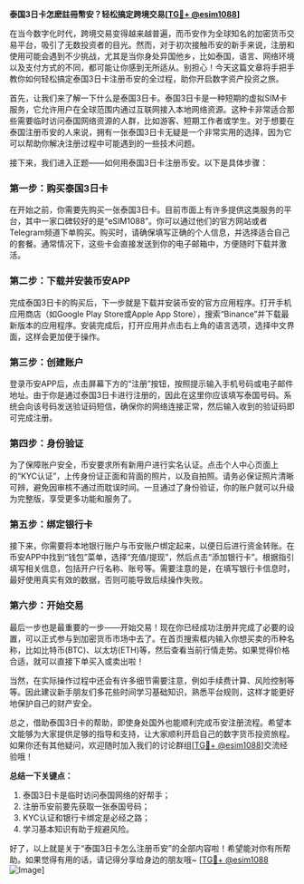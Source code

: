 **泰国3日卡怎麽註冊幣安？轻松搞定跨境交易[[TG💪+ @esim1088](https://t.me/s/esim1088)]**

在当今数字化时代，跨境交易变得越来越普遍，而币安作为全球知名的加密货币交易平台，吸引了无数投资者的目光。然而，对于初次接触币安的新手来说，注册和使用可能会遇到不少挑战，尤其是当你身处异国他乡，比如泰国，语言、网络环境以及支付方式的不同，都可能让你感到无所适从。别担心！今天这篇文章将手把手教你如何轻松搞定泰国3日卡注册币安的全过程，助你开启数字资产投资之旅。

首先，让我们来了解一下什么是泰国3日卡。泰国3日卡是一种短期的虚拟SIM卡服务，它允许用户在全球范围内通过互联网接入本地网络资源。这种卡非常适合那些需要临时访问泰国网络资源的人群，比如游客、短期工作者或学生。对于想要在泰国注册币安的人来说，拥有一张泰国3日卡无疑是一个非常实用的选择，因为它可以帮助你解决注册过程中可能遇到的一些技术问题。

接下来，我们进入正题——如何用泰国3日卡注册币安。以下是具体步骤：

### 第一步：购买泰国3日卡

在开始之前，你需要先购买一张泰国3日卡。目前市面上有许多提供这类服务的平台，其中一家口碑较好的是“eSIM1088”。你可以通过他们的官方网站或者Telegram频道下单购买。购买时，请确保填写正确的个人信息，并选择适合自己的套餐。通常情况下，这些卡会直接发送到你的电子邮箱中，方便随时下载并激活。

### 第二步：下载并安装币安APP

完成泰国3日卡的购买后，下一步就是下载并安装币安的官方应用程序。打开手机应用商店（如Google Play Store或Apple App Store），搜索“Binance”并下载最新版本的应用程序。安装完成后，打开应用并点击右上角的语言选项，选择中文界面，这样会更加便于操作。

### 第三步：创建账户

登录币安APP后，点击屏幕下方的“注册”按钮，按照提示输入手机号码或电子邮件地址。由于你是通过泰国3日卡进行注册的，因此在这里你应该填写泰国号码。系统会向该号码发送验证码短信，确保你的网络连接正常，然后输入收到的验证码即可完成注册。

### 第四步：身份验证

为了保障账户安全，币安要求所有新用户进行实名认证。点击个人中心页面上的“KYC认证”，上传身份证正面和背面的照片，以及自拍照。请务必保证照片清晰可辨，避免因审核不通过而耽误时间。一旦通过了身份验证，你的账户就可以升级为完整版，享受更多功能和服务了。

### 第五步：绑定银行卡

接下来，你需要将本地银行账户与币安账户绑定起来，以便日后进行资金转账。在币安APP中找到“钱包”菜单，选择“充值/提现”，然后点击“添加银行卡”。根据指引填写相关信息，包括开户行名称、账号等。需要注意的是，在填写银行卡信息时，最好使用真实有效的数据，否则可能导致后续操作失败。

### 第六步：开始交易

最后一步也是最重要的一步——开始交易！现在你已经成功注册并完成了必要的设置，可以正式参与到加密货币市场中去了。在首页搜索框内输入你想买卖的币种名称，比如比特币(BTC)、以太坊(ETH)等，然后查看当前行情走势。如果觉得价格合适，就可以直接下单买入或卖出啦！

当然，在实际操作过程中还会有许多细节需要注意，例如手续费计算、风险控制等等。因此建议新手朋友们多花些时间学习基础知识，熟悉平台规则，这样才能更好地保护自己的财产安全。

总之，借助泰国3日卡的帮助，即使身处国外也能顺利完成币安注册流程。希望本文能够为大家提供足够的指导和支持，让大家顺利开启自己的数字货币投资旅程。如果你还有其他疑问，欢迎随时加入我们的讨论群组[[TG💪+ @esim1088](https://t.me/s/esim1088)]交流经验哦！

**总结一下关键点：**
1. 泰国3日卡是临时访问泰国网络的好帮手；
2. 注册币安前要先获取一张泰国号码；
3. KYC认证和银行卡绑定是必经之路；
4. 学习基本知识有助于规避风险。

好了，以上就是关于“泰国3日卡怎么注册币安”的全部内容啦！希望能对你有所帮助。如果觉得有用的话，请记得分享给身边的朋友哦~ [[TG💪+ @esim1088](https://t.me/s/esim1088) ![Image](https://i.postimg.cc/4NQfJmqS/Snipaste-2025-05-13-00-14-12.png)]